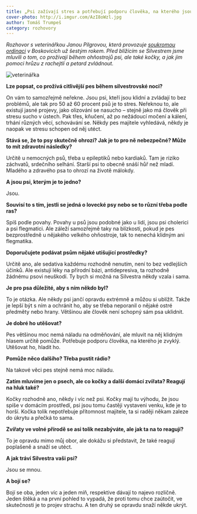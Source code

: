 ```yaml
---
title: „Psi zažívají stres a potřebují podporu člověka, na kterého jsou zvyklí“
cover-photo: http://i.imgur.com/AzI8oWzl.jpg
author: Tomáš Trumpeš
category: rozhovory
---
```


*Rozhovor s veterinářkou Janou Pilgrovou, která provozuje [soukromou ordinaci](http://www.boskovet.cz/) v Boskovicích už šestým rokem. Před blížícím se Silvestrem jsme mluvili o tom, co prožívají během ohňostrojů psi, ale také kočky, a jak jim pomoci hrůzu z rachejtlí a petard zvládnout.*

<img src="http://i.imgur.com/AzI8oWz.jpg" alt="veterinářka" class="img-responsive" data-author="Tomáš Znamenáček">

**Lze popsat, co prožívá citlivější pes během silvestrovské noci?**

On vám to samozřejmě neřekne. Jsou psi, kteří jsou klidní a zvládají to bez problémů, ale tak pro 50 až 60 procent psů je to stres. Neřeknou to, ale existují jasné projevy, jako olizování se nasucho – stejně jako má člověk při stresu sucho v ústech. Pak třes, kňučení, až po nežádoucí močení a kálení, trhání různých věcí, schovávání se. Někdy pes majitele vyhledává, někdy je naopak ve stresu schopen od něj utéct.

**Stává se, že to psy skutečně ohrozí? Jak je to pro ně nebezpečné? Může to mít zdravotní následky?**

Určitě u nemocných psů, třeba u epileptiků nebo kardiaků. Tam je riziko záchvatů, srdečního selhání. Starší psi to obecně snáší hůř než mladí. Mladého a zdravého psa to ohrozí na životě málokdy.

**A jsou psi, kterým je to jedno?**

Jsou. 

**Souvisí to s tím, jestli se jedná o lovecké psy nebo se to různí třeba podle ras?**

Spíš podle povahy. Povahy u psů jsou podobné jako u lidí, jsou psi cholerici a psi flegmatici. Ale záleží samozřejmě taky na blízkosti, pokud je pes bezprostředně u nějakého velkého ohňostroje, tak to nenechá klidným ani flegmatika.

**Doporučujete podávat psům nějaké utišující prostředky?**

Určitě ano, ale sedativa každému rozhodně nenutím, není to bez vedlejších účinků. Ale existují léky na přírodní bázi, antidepresiva, ta rozhodně žádnému psovi neuškodí. Ty bych si možná na Silvestra někdy vzala i sama.

**Je pro psa důležité, aby s ním někdo byl?**

To je otázka. Ale někdy psi jančí opravdu extrémně a můžou si ublížit. Takže je lepší být s ním a ochránit ho, aby se třeba neporanil o nějaké ostré předměty nebo hrany. Většinou ale člověk není schopný sám psa uklidnit.

**Je dobré ho utěšovat?**

Pes většinou moc nemá náladu na odměňování, ale mluvit na něj klidným hlasem určitě pomůže. Potřebuje podporu člověka, 
na kterého je zvyklý. Utěšovat ho, hladit ho.

**Pomůže něco dalšího? Třeba pustit rádio?**

Na takové věci pes stejně nemá moc náladu.

**Zatím mluvíme jen o psech, ale co kočky a další domácí zvířata? Reagují na hluk také?**

Kočky rozhodně ano, někdy i víc než psi. Kočky mají tu výhodu, že jsou spíše v domácím prostředí, psi jsou tomu častěji vystaveni venku, kde je to horší. Kočka tolik nepotřebuje přítomnost majitele, ta si raději někam zaleze do úkrytu a přečká to sama.

**Zvířaty ve volné přírodě se asi tolik nezabýváte, ale jak ta na to reagují?**

To je opravdu mimo můj obor, ale dokážu si představit, že také reagují poplašeně a snaží se utéct.

**A jak tráví Silvestra vaši psi?**

Jsou se mnou.

**A bojí se?**

Bojí se oba, jeden víc a jeden míň, respektive dávají to najevo rozličně. Jeden štěká a na první pohled to vypadá, že proti tomu chce zaútočit, ve skutečnosti je to projev strachu. A ten druhý se opravdu snaží někde ukrýt.